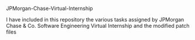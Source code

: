 JPMorgan-Chase-Virtual-Internship

I have included in this repository the various tasks assigned by JPMorgan Chase & Co. Software Engineering Virtual Internship and the modified patch files
